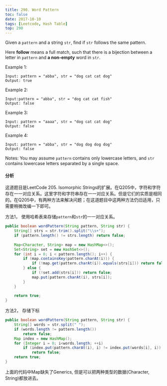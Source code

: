 ```yaml
---
title: 290. Word Pattern
toc: false
date: 2017-10-10
tags: [Leetcode, Hash Table]
top: 290
---
```


Given a `pattern` and a string `str`, find if `str` follows the same pattern.

Here **follow** means a full match, such that there is a bijection between a letter in `pattern` and **a non-empty** word in `str`.

Example 1:

```
Input: pattern = "abba", str = "dog cat cat dog"
Output: true
```

Example 2:

```
Input:pattern = "abba", str = "dog cat cat fish"
Output: false
```

Example 3:

```
Input: pattern = "aaaa", str = "dog cat cat dog"
Output: false
```

Example 4:

```
Input: pattern = "abba", str = "dog dog dog dog"
Output: false
```

Notes:
You may assume `pattern` contains only lowercase letters, and `str` contains lowercase letters separated by a single space.

#### 分析

这道题目是LeetCode 205. Isomorphic Strings的扩展。在Q205中，字符和字符存在一一对应关系。这里字符和字符串存在一一对应关系。但是它们的实质是相同的。在Q205中，有两种方法来解决问题；在这道题目中这两种方法仍旧适用，只需要稍微改编一下即可。

方法1， 使用哈希表来存储`pattern`和`str`的一一对应关系。

```Java
public boolean wordPattern(String pattern, String str) {
    String[] strs = str.trim().split("\\s+");
    if (pattern.length() != strs.length) return false;
    
    Map<Character, String> map = new HashMap<>();
    Set<String> set = new HashSet<>();
    for (int i = 0; i < pattern.length(); i++) {
        if (map.containsKey(pattern.charAt(i))) {
            if (!map.get(pattern.charAt(i)).equals(strs[i])) return false;
        } else {
            if (!set.add(strs[i])) return false;
            map.put(pattern.charAt(i), strs[i]);
        }
    }
    
    return true;    
}
```

方法2， 存储下标

```Java
public boolean wordPattern(String pattern, String str) {
    String[] words = str.split(" ");
    if (words.length != pattern.length())
        return false;
    Map index = new HashMap();
    for (Integer i = 0; i<words.length; ++i)
        if (index.put(pattern.charAt(i), i) != index.put(words[i], i))
            return false;
    return true;   
}
```

上面的代码中Map缺失了Generics, 但是可以把两种类型的数据(Character, String)都放进去。